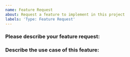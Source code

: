 ```yaml
---
name: Feature Request
about: Request a feature to implement in this project
labels: 'Type: Feature Request'
---
```


### Please describe your feature request:
<!-- A clear and concise description of feature to implement -->

### Describe the use case of this feature:
<!-- A clear and concise description of the feature request's motivation and the use-cases in which it could be useful. -->
